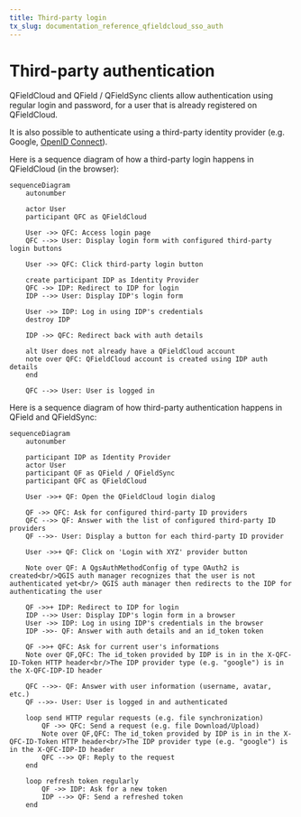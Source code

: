 ```yaml
---
title: Third-party login
tx_slug: documentation_reference_qfieldcloud_sso_auth
---
```


# Third-party authentication

QFieldCloud and QField / QFieldSync clients allow authentication using regular login and password, for a user that is already registered on QFieldCloud.

It is also possible to authenticate using a third-party identity provider (e.g. Google, [OpenID Connect](https://openid.net/developers/how-connect-works/)).

Here is a sequence diagram of how a third-party login happens in QFieldCloud (in the browser):

```mermaid
sequenceDiagram
    autonumber

    actor User
    participant QFC as QFieldCloud

    User ->> QFC: Access login page
    QFC -->> User: Display login form with configured third-party login buttons

    User ->> QFC: Click third-party login button

    create participant IDP as Identity Provider
    QFC ->> IDP: Redirect to IDP for login
    IDP -->> User: Display IDP's login form

    User ->> IDP: Log in using IDP's credentials
    destroy IDP

    IDP ->> QFC: Redirect back with auth details

    alt User does not already have a QFieldCloud account
    note over QFC: QFieldCloud account is created using IDP auth details
    end

    QFC -->> User: User is logged in
```

Here is a sequence diagram of how third-party authentication happens in QField and QFieldSync:

```mermaid
sequenceDiagram
    autonumber

    participant IDP as Identity Provider
    actor User
    participant QF as QField / QFieldSync
    participant QFC as QFieldCloud

    User ->>+ QF: Open the QFieldCloud login dialog

    QF ->> QFC: Ask for configured third-party ID providers
    QFC -->> QF: Answer with the list of configured third-party ID providers
    QF -->>- User: Display a button for each third-party ID provider

    User ->>+ QF: Click on 'Login with XYZ' provider button

    Note over QF: A QgsAuthMethodConfig of type OAuth2 is created<br/>QGIS auth manager recognizes that the user is not authenticated yet<br/> QGIS auth manager then redirects to the IDP for authenticating the user

    QF ->>+ IDP: Redirect to IDP for login
    IDP -->> User: Display IDP's login form in a browser
    User ->> IDP: Log in using IDP's credentials in the browser
    IDP ->>- QF: Answer with auth details and an id_token token

    QF ->>+ QFC: Ask for current user's informations
    Note over QF,QFC: The id_token provided by IDP is in in the X-QFC-ID-Token HTTP header<br/>The IDP provider type (e.g. "google") is in the X-QFC-IDP-ID header

    QFC -->>- QF: Answer with user information (username, avatar, etc.)
    QF -->>- User: User is logged in and authenticated

    loop send HTTP regular requests (e.g. file synchronization)
        QF ->> QFC: Send a request (e.g. file Download/Upload)
        Note over QF,QFC: The id_token provided by IDP is in in the X-QFC-ID-Token HTTP header<br/>The IDP provider type (e.g. "google") is in the X-QFC-IDP-ID header
        QFC -->> QF: Reply to the request
    end

    loop refresh token regularly
        QF ->> IDP: Ask for a new token
        IDP -->> QF: Send a refreshed token
    end
```
